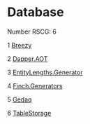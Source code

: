 <h1>Database</h1>

Number RSCG: 6

   1 [Breezy](/docs/Breezy)

   2 [Dapper.AOT](/docs/Dapper.AOT)

   3 [EntityLengths.Generator](/docs/EntityLengths.Generator)

   4 [Finch.Generators](/docs/Finch.Generators)

   5 [Gedaq](/docs/Gedaq)

   6 [TableStorage](/docs/TableStorage)
    